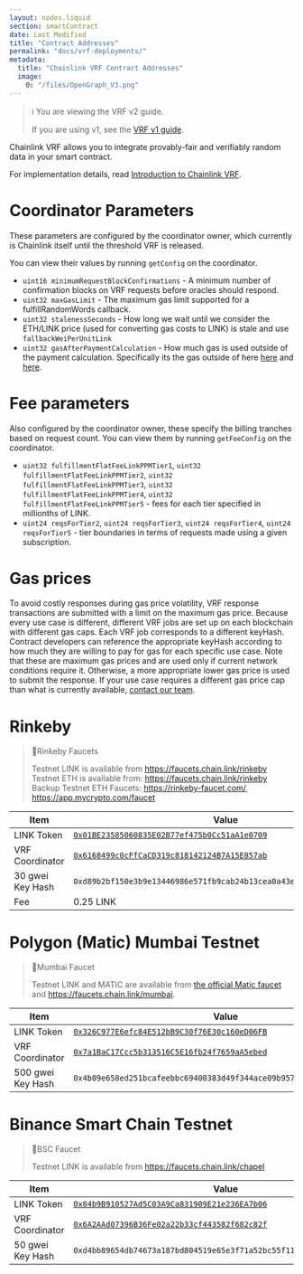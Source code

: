 ```yaml
---
layout: nodes.liquid
section: smartContract
date: Last Modified
title: "Contract Addresses"
permalink: "docs/vrf-deployments/"
metadata:
  title: "Chainlink VRF Contract Addresses"
  image:
    0: "/files/OpenGraph_V3.png"
---
```


> ℹ️ You are viewing the VRF v2 guide.
>
> If you are using v1, see the [VRF v1 guide](./v1).

Chainlink VRF allows you to integrate provably-fair and verifiably random data in your smart contract.

For implementation details, read [Introduction to Chainlink VRF](/docs/chainlink-vrf/).

# Coordinator Parameters

These parameters are configured by the coordinator owner, which currently is Chainlink itself until the threshold VRF is released.

You can view their values by running `getConfig` on the coordinator.
- `uint16 minimumRequestBlockConfirmations` - A minimum number of confirmation blocks on VRF requests before oracles should respond.
- `uint32 maxGasLimit` - The maximum gas limit supported for a fulfillRandomWords callback.
- `uint32 stalenessSeconds` - How long we wait until we consider the ETH/LINK price (used for converting gas costs to LINK) is stale and use `fallbackWeiPerUnitLink`
- `uint32 gasAfterPaymentCalculation` - How much gas is used outside of the payment calculation. Specifically its the gas outside of here [here]() and [here](). <!--TODO: add links-->

# Fee parameters

Also configured by the coordinator owner, these specify the billing tranches based on request count.
You can view them by running `getFeeConfig` on the coordinator.
- `uint32 fulfillmentFlatFeeLinkPPMTier1`, `uint32 fulfillmentFlatFeeLinkPPMTier2`, `uint32 fulfillmentFlatFeeLinkPPMTier3`, `uint32 fulfillmentFlatFeeLinkPPMTier4`, `uint32 fulfillmentFlatFeeLinkPPMTier5` - fees for each tier specified in millionths of LINK.
- `uint24 reqsForTier2`, `uint24 reqsForTier3`, `uint24 reqsForTier4`, `uint24 reqsForTier5` - tier boundaries in terms of requests made using a given subscription.

# Gas prices

To avoid costly responses during gas price volatility, VRF response transactions are submitted with a limit on the maximum gas price. Because every use case is different, different VRF jobs are set up on each blockchain with different gas caps. Each VRF job corresponds to a different keyHash. Contract developers can reference the appropriate keyHash according to how much they are willing to pay for gas for each specific use case. Note that these are maximum gas prices and are used only if current network conditions require it. Otherwise, a more appropriate lower gas price is used to submit the response. If your use case requires a different gas price cap than what is currently available, [contact our team](https://chainlinkcommunity.typeform.com/to/OYQO67EF).

# Rinkeby

> 🚰Rinkeby Faucets
>
> Testnet LINK is available from https://faucets.chain.link/rinkeby
> Testnet ETH is available from: https://faucets.chain.link/rinkeby
> Backup Testnet ETH Faucets: https://rinkeby-faucet.com/, https://app.mycrypto.com/faucet

|Item|Value|
|---|---|
|LINK Token|[`0x01BE23585060835E02B77ef475b0Cc51aA1e0709`](https://rinkeby.etherscan.io/token/0x01BE23585060835E02B77ef475b0Cc51aA1e0709)|
|VRF Coordinator|[`0x6168499c0cFfCaCD319c818142124B7A15E857ab`](https://rinkeby.etherscan.io/token/0x6168499c0cFfCaCD319c818142124B7A15E857ab)|
|30 gwei Key Hash|`0xd89b2bf150e3b9e13446986e571fb9cab24b13cea0a43ea20a6049a85cc807cc`|
|Fee |0.25 LINK|

# Polygon (Matic) Mumbai Testnet

> 🚰Mumbai Faucet
>
> Testnet LINK and MATIC are available from [the official Matic faucet](https://faucet.polygon.technology/) and https://faucets.chain.link/mumbai.

|Item|Value|
|---|---|
|LINK Token|[`0x326C977E6efc84E512bB9C30f76E30c160eD06FB`](https://mumbai.polygonscan.com/address/0x326C977E6efc84E512bB9C30f76E30c160eD06FB)|
|VRF Coordinator|[`0x7a1BaC17Ccc5b313516C5E16fb24f7659aA5ebed`](https://mumbai.polygonscan.com/address/0x7a1BaC17Ccc5b313516C5E16fb24f7659aA5ebed)|
|500 gwei Key Hash|`0x4b09e658ed251bcafeebbc69400383d49f344ace09b9576fe248bb02c003fe9f`|

# Binance Smart Chain Testnet

> 🚰BSC Faucet
>
> Testnet LINK is available from https://faucets.chain.link/chapel

|Item|Value|
|---|---|
|LINK Token|[`0x84b9B910527Ad5C03A9Ca831909E21e236EA7b06`](https://testnet.bscscan.com/address/0x84b9B910527Ad5C03A9Ca831909E21e236EA7b06)|
|VRF Coordinator|[`0x6A2AAd07396B36Fe02a22b33cf443582f682c82f`](https://testnet.bscscan.com/address/0x6A2AAd07396B36Fe02a22b33cf443582f682c82f)|
|50 gwei Key Hash|`0xd4bb89654db74673a187bd804519e65e3f71a52bc55f11da7601a13dcf505314`|
